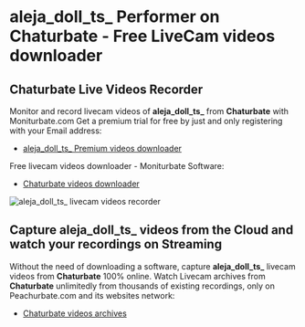 # aleja_doll_ts_ Performer on Chaturbate - Free LiveCam videos downloader

## Chaturbate Live Videos Recorder

Monitor and record livecam videos of **aleja_doll_ts_** from **Chaturbate** with Moniturbate.com
Get a premium trial for free by just and only registering with your Email address:
* [aleja_doll_ts_ Premium videos downloader](https://moniturbate.com/request-demo-licence-key.html)

Free livecam videos downloader - Moniturbate Software:
* [Chaturbate videos downloader](https://moniturbate.com/moniturbate-download-software.html)

![aleja_doll_ts_ livecam videos recorder](https://peachurnet.com/templates/moniturbate-software.png)


## Capture aleja_doll_ts_ videos from the Cloud and watch your recordings on Streaming

Without the need of downloading a software, capture **aleja_doll_ts_** livecam videos from **Chaturbate** 100% online.
Watch Livecam archives from **Chaturbate** unlimitedly from thousands of existing recordings, only on Peachurbate.com and its websites network:
* [Chaturbate videos archives](https://peachurnet.com/)